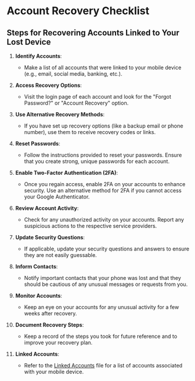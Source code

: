 # Account Recovery Checklist

## Steps for Recovering Accounts Linked to Your Lost Device

1. **Identify Accounts**: 
   - Make a list of all accounts that were linked to your mobile device (e.g., email, social media, banking, etc.).

2. **Access Recovery Options**:
   - Visit the login page of each account and look for the "Forgot Password?" or "Account Recovery" option.

3. **Use Alternative Recovery Methods**:
   - If you have set up recovery options (like a backup email or phone number), use them to receive recovery codes or links.

4. **Reset Passwords**:
   - Follow the instructions provided to reset your passwords. Ensure that you create strong, unique passwords for each account.

5. **Enable Two-Factor Authentication (2FA)**:
   - Once you regain access, enable 2FA on your accounts to enhance security. Use an alternative method for 2FA if you cannot access your Google Authenticator.

6. **Review Account Activity**:
   - Check for any unauthorized activity on your accounts. Report any suspicious actions to the respective service providers.

7. **Update Security Questions**:
   - If applicable, update your security questions and answers to ensure they are not easily guessable.

8. **Inform Contacts**:
   - Notify important contacts that your phone was lost and that they should be cautious of any unusual messages or requests from you.

9. **Monitor Accounts**:
   - Keep an eye on your accounts for any unusual activity for a few weeks after recovery.

10. **Document Recovery Steps**:
    - Keep a record of the steps you took for future reference and to improve your recovery plan.

11. **Linked Accounts**:
    - Refer to the [Linked Accounts](linked-accounts.md) file for a list of accounts associated with your mobile device.